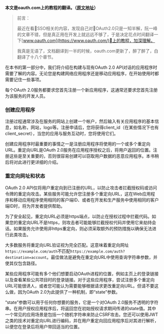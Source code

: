 
**本文是oauth.com上的教程的翻译。（[原文地址](https://www.oauth.com)）**
>前言：
>
>最近在看SSO相关的内容，发现自己对OAuth2.0只是一知半解，阮一峰的文章不错，但是真正用在开发上就远远不够了，于是决定花点时间翻译一下[www.oauth.com](https://www.oauth.com/)上的教程，加深理解。
>
>我真是无语了，文档翻译到一半的时候，oauth.com更新了，醉了醉了，白翻译了十八个章节。

在本书的第一部分中，我们将介绍在构建与现有OAuth 2.0 API对话的应用程序时需要了解的内容。无论您是构建网络应用程序还是移动应用程序，在开始使用时都需要记住一些事项。

每个OAuth 2.0服务都要求您首先注册一个新应用程序，这通常还要求您首先注册为该服务的开发人员。

### 创建应用程序

注册过程通常涉及在服务的网站上创建一个帐户，然后输入有关应用程序的基本信息，如名称，网站，logo等。注册申请后，您将获得client_id（在某些情况下也有client_secret），当您的应用与服务互动时，您将使用它们。

创建应用程序时最重要的事情之一是注册应用程序将使用的一个或多个重定向URL。重定向URL是OAuth 2.0服务在应用程序授权之后，将用户返回的位置。注册这些是至关重要的，否则很容易创建可以窃取用户数据的恶意应用程序。本书稍后将对此进行更详细的介绍。

### 重定向网址和状态

OAuth 2.0 API仅将用户重定向到已注册的URL，以防止攻击者拦截授权码或访问令牌的重定向攻击。某些服务可能允许您注册多个重定向URL，这在Web应用程序和移动应用程序使用相同的客户端ID、或者在开发和生产服务中使用相同的客户端ID时，将为开发者提供帮助。

为了安全起见，重定向URL必须是https端点，以防止在授权过程中拦截代码。如果您的重定向URL不是https，则攻击者可能能够拦截授权代码并使用它来劫持会话。如果服务允许使用非https重定向，则必须采取额外的预防措施以确保无法进行此类攻击。

大多数服务将重定向URL验证视为完全匹配。这意味着重定向网址`https://example.com/auth`不匹配`https://example.com/auth?destination=account`。最佳做法是避免在重定向URL中使用查询字符串参数，并使其仅包含路径。

某些应用程序可能有多个他们想要启动OAuth进程的位置，例如主页上的登录链接以及查看某些公共项目时的登录链接。对于这些应用程序，尝试注册多个重定向URL可能很诱人，或者您可能认为需要能够根据请求更改重定向URL。但请不要这么做，因为OAuth 2.0为此提供了一种机制，即“state”参数。

“state”参数可以用于任何你想要的服务，它是一个对OAuth 2.0服务不透明的字符串。在用户授权应用程序后，将返回您在初始授权请求期间传递的state值。其中一个常见的应用场景是包括一个随机字符串来防止CSRF攻击。您还可以使用JWT之类的技术对重定向URL进行编码，并在用户重定向回应用程序后对其进行解析，以便您在登录后将用户带回适当的位置。